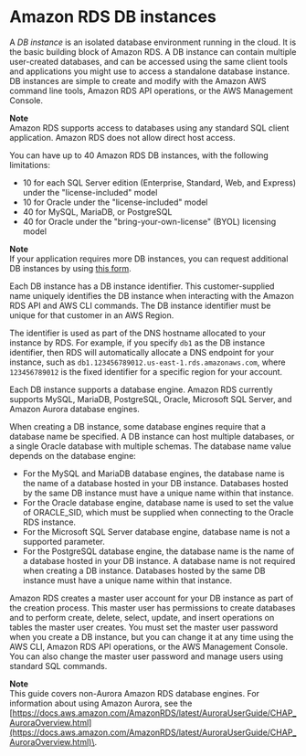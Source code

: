 # Amazon RDS DB instances<a name="Overview.DBInstance"></a>

A *DB instance* is an isolated database environment running in the cloud\. It is the basic building block of Amazon RDS\. A DB instance can contain multiple user\-created databases, and can be accessed using the same client tools and applications you might use to access a standalone database instance\. DB instances are simple to create and modify with the Amazon AWS command line tools, Amazon RDS API operations, or the AWS Management Console\. 

**Note**  
Amazon RDS supports access to databases using any standard SQL client application\. Amazon RDS does not allow direct host access\. 

You can have up to 40 Amazon RDS DB instances, with the following limitations:
+ 10 for each SQL Server edition \(Enterprise, Standard, Web, and Express\) under the "license\-included" model
+ 10 for Oracle under the "license\-included" model
+ 40 for MySQL, MariaDB, or PostgreSQL
+ 40 for Oracle under the "bring\-your\-own\-license" \(BYOL\) licensing model

**Note**  
If your application requires more DB instances, you can request additional DB instances by using [this form](https://console.aws.amazon.com/support/home#/case/create?issueType=service-limit-increase&limitType=service-code-rds-instances)\.

Each DB instance has a DB instance identifier\. This customer\-supplied name uniquely identifies the DB instance when interacting with the Amazon RDS API and AWS CLI commands\. The DB instance identifier must be unique for that customer in an AWS Region\.

The identifier is used as part of the DNS hostname allocated to your instance by RDS\. For example, if you specify `db1` as the DB instance identifier, then RDS will automatically allocate a DNS endpoint for your instance, such as `db1.123456789012.us-east-1.rds.amazonaws.com`, where `123456789012` is the fixed identifier for a specific region for your account\.

Each DB instance supports a database engine\. Amazon RDS currently supports MySQL, MariaDB, PostgreSQL, Oracle, Microsoft SQL Server, and Amazon Aurora database engines\. 

When creating a DB instance, some database engines require that a database name be specified\. A DB instance can host multiple databases, or a single Oracle database with multiple schemas\. The database name value depends on the database engine: 
+ For the MySQL and MariaDB database engines, the database name is the name of a database hosted in your DB instance\. Databases hosted by the same DB instance must have a unique name within that instance\. 
+ For the Oracle database engine, database name is used to set the value of ORACLE\_SID, which must be supplied when connecting to the Oracle RDS instance\. 
+ For the Microsoft SQL Server database engine, database name is not a supported parameter\.
+ For the PostgreSQL database engine, the database name is the name of a database hosted in your DB instance\. A database name is not required when creating a DB instance\. Databases hosted by the same DB instance must have a unique name within that instance\.

Amazon RDS creates a master user account for your DB instance as part of the creation process\. This master user has permissions to create databases and to perform create, delete, select, update, and insert operations on tables the master user creates\. You must set the master user password when you create a DB instance, but you can change it at any time using the AWS CLI, Amazon RDS API operations, or the AWS Management Console\. You can also change the master user password and manage users using standard SQL commands\. 

**Note**  
This guide covers non\-Aurora Amazon RDS database engines\. For information about using Amazon Aurora, see the [https://docs.aws.amazon.com/AmazonRDS/latest/AuroraUserGuide/CHAP_AuroraOverview.html](https://docs.aws.amazon.com/AmazonRDS/latest/AuroraUserGuide/CHAP_AuroraOverview.html)\.